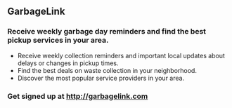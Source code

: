 ## GarbageLink

### Receive weekly garbage day reminders and find the best pickup services in your area.

- Receive weekly collection reminders and important local updates about delays or changes in pickup times.
- Find the best deals on waste collection in your neighborhood.
- Discover the most popular service providers in your area.

### Get signed up at http://garbagelink.com 
